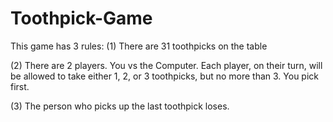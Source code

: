# Toothpick-Game
This game has 3 rules: 
(1) There are 31 toothpicks on the table

(2) There are 2 players. You vs the Computer. Each player, on their turn, will be allowed to take either 1, 2, or 3 toothpicks, but no more than 3. You pick first. 

(3) The person who picks up the last toothpick loses. 
